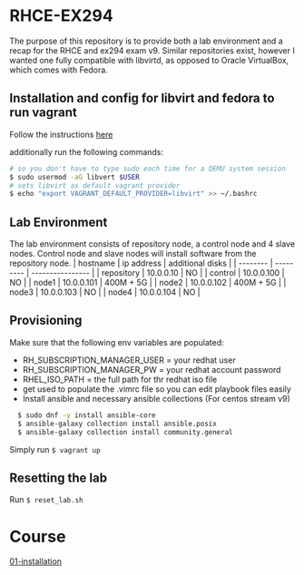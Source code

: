 # RHCE-EX294
The purpose of this repository is to provide both a lab environment and a recap for the RHCE and ex294 exam v9.
Similar repositories exist, however I wanted one fully compatible with libvirtd, as opposed to Oracle VirtualBox, which comes with Fedora.


## Installation and config for libvirt and fedora to run vagrant
Follow the instructions [here](https://vagrant-libvirt.github.io/vagrant-libvirt/)

additionally run the following commands:
```bash
# so you don't have to type sudo each time for a QEMU system session
$ sudo usermod -aG libvert $USER
# sets libvirt as default vagrant provider
$ echo "export VAGRANT_DEFAULT_PROVIDER=libvirt" >> ~/.bashrc 
```

## Lab Environment
The lab environment consists of repository node, a control node and 4 slave nodes. Control node and slave nodes will install software from the repository node.
| hostname | ip address | additional disks |
| -------- | ---------  | ---------------- |
| repository | 10.0.0.10 | NO |
| control | 10.0.0.100 | NO |
| node1 | 10.0.0.101 | 400M + 5G |
| node2 | 10.0.0.102 | 400M + 5G |
| node3 | 10.0.0.103 | NO |
| node4 | 10.0.0.104 | NO |


## Provisioning
Make sure that the following env variables are populated:
* RH_SUBSCRIPTION_MANAGER_USER = your redhat user
* RH_SUBSCRIPTION_MANAGER_PW = your redhat account password
* RHEL_ISO_PATH = the full path for thr redhat iso file 
* get used to populate the .vimrc file so you can edit playbook files easily
* Install ansible and necessary ansible collections (For centos stream v9)
```bash
  $ sudo dnf -y install ansible-core
  $ ansible-galaxy collection install ansible.posix
  $ ansible-galaxy collection install community.general
```

Simply run `$ vagrant up`

## Resetting the lab
Run `$ reset_lab.sh`

# Course
[01-installation](01-installation/README.MD)
